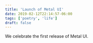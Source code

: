 ```yaml
---
title: 'Launch of Metal UI'
date: 2019-02-12T22:14:57-06:00
tags: ['poetry', 'life']
draft: false
---
```


We celebrate the first release of Metal UI.
